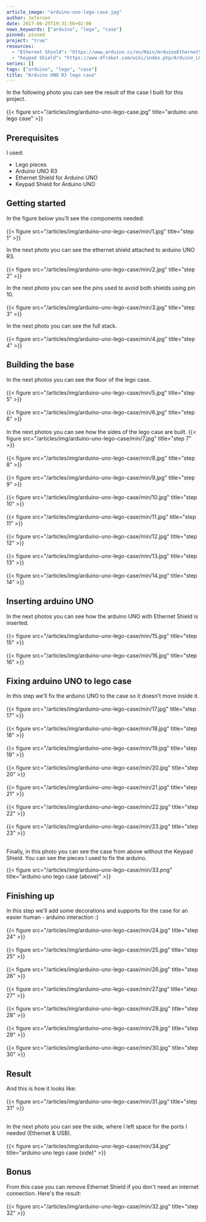 ```yaml
---
article_image: "arduino-uno-lego-case.jpg"
author: Jeferson
date: 2017-06-25T19:31:56+02:00
news_keywords: ["arduino", "lego", "case"]
pinned: pinned
project: "true"
resources:
  - "Ethernet Shield": "https://www.arduino.cc/en/Main/ArduinoEthernetShieldV1"
  - "Keypad Shield": "https://www.dfrobot.com/wiki/index.php/Arduino_LCD_KeyPad_Shield_(SKU:_DFR0009)"
series: []
tags: ["arduino", "lego", "case"]
title: "Arduino UNO R3 lego case"
---
```


In the following photo you can see the result of the case I built for this project.
<br/><br/>
{{< figure src="/articles/img/arduino-uno-lego-case.jpg" title="arduino uno lego case" >}}

<!--more-->

## Prerequisites
I used:

* Lego pieces
* Arduino UNO R3
* Ethernet Shield for Arduino UNO
* Keypad Shield for Arduino UNO

## Getting started
In the figure below you'll see the components needed:
<br/><br/>
{{< figure src="/articles/img/arduino-uno-lego-case/min/1.jpg" title="step 1" >}}

In the next photo you can see the ethernet shield attached to arduino UNO R3.
<br/><br/>
{{< figure src="/articles/img/arduino-uno-lego-case/min/2.jpg" title="step 2" >}}

In the next photo you can see the pins used to avoid both shields using pin 10.
<br/><br/>
{{< figure src="/articles/img/arduino-uno-lego-case/min/3.jpg" title="step 3" >}}

In the next photo you can see the full stack.
<br/><br/>
{{< figure src="/articles/img/arduino-uno-lego-case/min/4.jpg" title="step 4" >}}

## Building the base
In the next photos you can see the floor of the lego case.
<br/><br/>
{{< figure src="/articles/img/arduino-uno-lego-case/min/5.jpg" title="step 5" >}}
<br/><br/>
{{< figure src="/articles/img/arduino-uno-lego-case/min/6.jpg" title="step 6" >}}
<br/><br/>
In the next photos you can see how the sides of the lego case are built.
{{< figure src="/articles/img/arduino-uno-lego-case/min/7.jpg" title="step 7" >}}
<br/><br/>
{{< figure src="/articles/img/arduino-uno-lego-case/min/8.jpg" title="step 8" >}}
<br/><br/>
{{< figure src="/articles/img/arduino-uno-lego-case/min/9.jpg" title="step 9" >}}
<br/><br/>
{{< figure src="/articles/img/arduino-uno-lego-case/min/10.jpg" title="step 10" >}}
<br/><br/>
{{< figure src="/articles/img/arduino-uno-lego-case/min/11.jpg" title="step 11" >}}
<br/><br/>
{{< figure src="/articles/img/arduino-uno-lego-case/min/12.jpg" title="step 12" >}}
<br/><br/>
{{< figure src="/articles/img/arduino-uno-lego-case/min/13.jpg" title="step 13" >}}
<br/><br/>
{{< figure src="/articles/img/arduino-uno-lego-case/min/14.jpg" title="step 14" >}}

## Inserting arduino UNO
In the next photos you can see how the arduino UNO with Ethernet Shield is inserted.
<br/><br/>
{{< figure src="/articles/img/arduino-uno-lego-case/min/15.jpg" title="step 15" >}}
<br/><br/>
{{< figure src="/articles/img/arduino-uno-lego-case/min/16.jpg" title="step 16" >}}

## Fixing arduino UNO to lego case
In this step we'll fix the arduino UNO to the case so it doesn't move inside it.
<br/><br/>
{{< figure src="/articles/img/arduino-uno-lego-case/min/17.jpg" title="step 17" >}}
<br/><br/>
{{< figure src="/articles/img/arduino-uno-lego-case/min/18.jpg" title="step 18" >}}
<br/><br/>
{{< figure src="/articles/img/arduino-uno-lego-case/min/19.jpg" title="step 19" >}}
<br/><br/>
{{< figure src="/articles/img/arduino-uno-lego-case/min/20.jpg" title="step 20" >}}
<br/><br/>
{{< figure src="/articles/img/arduino-uno-lego-case/min/21.jpg" title="step 21" >}}
<br/><br/>
{{< figure src="/articles/img/arduino-uno-lego-case/min/22.jpg" title="step 22" >}}
<br/><br/>
{{< figure src="/articles/img/arduino-uno-lego-case/min/23.jpg" title="step 23" >}}
<br/><br/>

Finally, in this photo you can see the case from above without the Keypad Shield. You can see the pieces I used
to fix the arduino.

{{< figure src="/articles/img/arduino-uno-lego-case/min/33.png" title="arduino uno lego case (above)" >}}

## Finishing up
In this step we'll add some decorations and supports for the case for an easier
human - arduino interaction :)
<br/><br/>
{{< figure src="/articles/img/arduino-uno-lego-case/min/24.jpg" title="step 24" >}}
<br/><br/>
{{< figure src="/articles/img/arduino-uno-lego-case/min/25.jpg" title="step 25" >}}
<br/><br/>
{{< figure src="/articles/img/arduino-uno-lego-case/min/26.jpg" title="step 26" >}}
<br/><br/>
{{< figure src="/articles/img/arduino-uno-lego-case/min/27.jpg" title="step 27" >}}
<br/><br/>
{{< figure src="/articles/img/arduino-uno-lego-case/min/28.jpg" title="step 28" >}}
<br/><br/>
{{< figure src="/articles/img/arduino-uno-lego-case/min/29.jpg" title="step 29" >}}
<br/><br/>
{{< figure src="/articles/img/arduino-uno-lego-case/min/30.jpg" title="step 30" >}}

## Result
And this is how it looks like:
<br/><br/>
{{< figure src="/articles/img/arduino-uno-lego-case/min/31.jpg" title="step 31" >}}
<br/><br/>

In the next photo you can see the side, where I left space for the ports I needed (Ethernet & USB).
<br/><br/>
{{< figure src="/articles/img/arduino-uno-lego-case/min/34.jpg" title="arduino uno lego case (side)" >}}

## Bonus
From this case you can remove Ethernet Shield if you don't need an internet connection.
Here's the result:
<br/><br/>
{{< figure src="/articles/img/arduino-uno-lego-case/min/32.jpg" title="step 32" >}}
